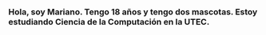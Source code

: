 ### Hola, soy Mariano. Tengo 18 años y tengo dos mascotas. Estoy estudiando Ciencia de la Computación en la UTEC. 

<!--
**MarianoDH/MarianoDH** is a ✨ _special_ ✨ repository because its `README.md` (this file) appears on your GitHub profile.


-->
